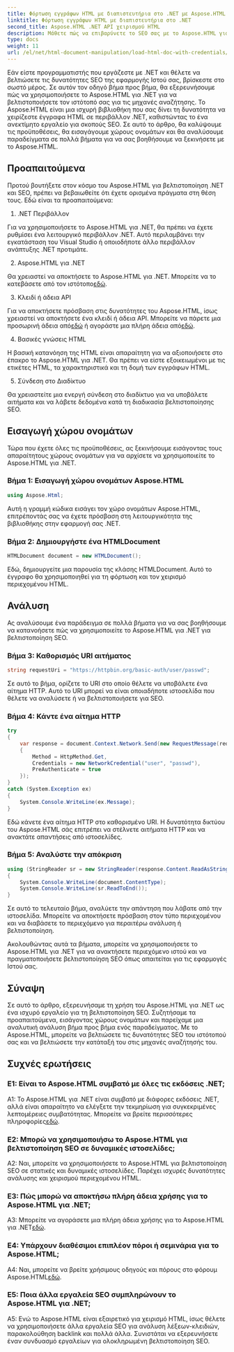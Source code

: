 ```yaml
---
title: Φόρτωση εγγράφων HTML με διαπιστευτήρια στο .NET με Aspose.HTML
linktitle: Φόρτωση εγγράφων HTML με διαπιστευτήρια στο .NET
second_title: Aspose.HTML .NET API χειρισμού HTML
description: Μάθετε πώς να επιβαρύνετε το SEO σας με το Aspose.HTML για .NET. Ενισχύστε τις ταξινομήσεις, αναλύστε περιεχόμενο ιστού και βελτιστοποιήστε για τις μηχανές αναζήτησης.
type: docs
weight: 11
url: /el/net/html-document-manipulation/load-html-doc-with-credentials/
---
```


Εάν είστε προγραμματιστής που εργάζεστε με .NET και θέλετε να βελτιώσετε τις δυνατότητες SEO της εφαρμογής Ιστού σας, βρίσκεστε στο σωστό μέρος. Σε αυτόν τον οδηγό βήμα προς βήμα, θα εξερευνήσουμε πώς να χρησιμοποιήσετε το Aspose.HTML για .NET για να βελτιστοποιήσετε τον ιστότοπό σας για τις μηχανές αναζήτησης. Το Aspose.HTML είναι μια ισχυρή βιβλιοθήκη που σας δίνει τη δυνατότητα να χειρίζεστε έγγραφα HTML σε περιβάλλον .NET, καθιστώντας το ένα ανεκτίμητο εργαλείο για σκοπούς SEO. Σε αυτό το άρθρο, θα καλύψουμε τις προϋποθέσεις, θα εισαγάγουμε χώρους ονομάτων και θα αναλύσουμε παραδείγματα σε πολλά βήματα για να σας βοηθήσουμε να ξεκινήσετε με το Aspose.HTML.

## Προαπαιτούμενα

Προτού βουτήξετε στον κόσμο του Aspose.HTML για βελτιστοποίηση .NET και SEO, πρέπει να βεβαιωθείτε ότι έχετε ορισμένα πράγματα στη θέση τους. Εδώ είναι τα προαπαιτούμενα:

1. .NET Περιβάλλον

Για να χρησιμοποιήσετε το Aspose.HTML για .NET, θα πρέπει να έχετε ρυθμίσει ένα λειτουργικό περιβάλλον .NET. Αυτό περιλαμβάνει την εγκατάσταση του Visual Studio ή οποιοδήποτε άλλο περιβάλλον ανάπτυξης .NET προτιμάτε.

2. Aspose.HTML για .NET

Θα χρειαστεί να αποκτήσετε το Aspose.HTML για .NET. Μπορείτε να το κατεβάσετε από τον ιστότοπο[εδώ](https://releases.aspose.com/html/net/). 

3. Κλειδί ή άδεια API

 Για να αποκτήσετε πρόσβαση στις δυνατότητες του Aspose.HTML, ίσως χρειαστεί να αποκτήσετε ένα κλειδί ή άδεια API. Μπορείτε να πάρετε μια προσωρινή άδεια από[εδώ](https://purchase.aspose.com/temporary-license/) ή αγοράστε μια πλήρη άδεια από[εδώ](https://purchase.aspose.com/buy).

4. Βασικές γνώσεις HTML

Η βασική κατανόηση της HTML είναι απαραίτητη για να αξιοποιήσετε στο έπακρο το Aspose.HTML για .NET. Θα πρέπει να είστε εξοικειωμένοι με τις ετικέτες HTML, τα χαρακτηριστικά και τη δομή των εγγράφων HTML.

5. Σύνδεση στο Διαδίκτυο

Θα χρειαστείτε μια ενεργή σύνδεση στο διαδίκτυο για να υποβάλετε αιτήματα και να λάβετε δεδομένα κατά τη διαδικασία βελτιστοποίησης SEO.

## Εισαγωγή χώρου ονομάτων

Τώρα που έχετε όλες τις προϋποθέσεις, ας ξεκινήσουμε εισάγοντας τους απαραίτητους χώρους ονομάτων για να αρχίσετε να χρησιμοποιείτε το Aspose.HTML για .NET.

### Βήμα 1: Εισαγωγή χώρου ονομάτων Aspose.HTML

```csharp
using Aspose.Html;
```

Αυτή η γραμμή κώδικα εισάγει τον χώρο ονομάτων Aspose.HTML, επιτρέποντάς σας να έχετε πρόσβαση στη λειτουργικότητα της βιβλιοθήκης στην εφαρμογή σας .NET.

### Βήμα 2: Δημιουργήστε ένα HTMLDocument

```csharp
HTMLDocument document = new HTMLDocument();
```

Εδώ, δημιουργείτε μια παρουσία της κλάσης HTMLDocument. Αυτό το έγγραφο θα χρησιμοποιηθεί για τη φόρτωση και τον χειρισμό περιεχομένου HTML.

## Ανάλυση

Ας αναλύσουμε ένα παράδειγμα σε πολλά βήματα για να σας βοηθήσουμε να κατανοήσετε πώς να χρησιμοποιείτε το Aspose.HTML για .NET για βελτιστοποίηση SEO.

### Βήμα 3: Καθορισμός URI αιτήματος

```csharp
string requestUri = "https://httpbin.org/basic-auth/user/passwd";
```

Σε αυτό το βήμα, ορίζετε το URI στο οποίο θέλετε να υποβάλετε ένα αίτημα HTTP. Αυτό το URI μπορεί να είναι οποιαδήποτε ιστοσελίδα που θέλετε να αναλύσετε ή να βελτιστοποιήσετε για SEO.

### Βήμα 4: Κάντε ένα αίτημα HTTP

```csharp
try
{
    var response = document.Context.Network.Send(new RequestMessage(requestUri)
    {
        Method = HttpMethod.Get,
        Credentials = new NetworkCredential("user", "passwd"),
        PreAuthenticate = true
    });
}
catch (System.Exception ex)
{
    System.Console.WriteLine(ex.Message);
}
```

Εδώ κάνετε ένα αίτημα HTTP στο καθορισμένο URI. Η δυνατότητα δικτύου του Aspose.HTML σάς επιτρέπει να στέλνετε αιτήματα HTTP και να ανακτάτε απαντήσεις από ιστοσελίδες.

### Βήμα 5: Αναλύστε την απόκριση

```csharp
using (StringReader sr = new StringReader(response.Content.ReadAsString()))
{
    System.Console.WriteLine(document.ContentType);
    System.Console.WriteLine(sr.ReadToEnd());
}
```

Σε αυτό το τελευταίο βήμα, αναλύετε την απάντηση που λάβατε από την ιστοσελίδα. Μπορείτε να αποκτήσετε πρόσβαση στον τύπο περιεχομένου και να διαβάσετε το περιεχόμενο για περαιτέρω ανάλυση ή βελτιστοποίηση.

Ακολουθώντας αυτά τα βήματα, μπορείτε να χρησιμοποιήσετε το Aspose.HTML για .NET για να ανακτήσετε περιεχόμενο ιστού και να πραγματοποιήσετε βελτιστοποίηση SEO όπως απαιτείται για τις εφαρμογές Ιστού σας.

## Σύναψη

Σε αυτό το άρθρο, εξερευνήσαμε τη χρήση του Aspose.HTML για .NET ως ένα ισχυρό εργαλείο για τη βελτιστοποίηση SEO. Συζητήσαμε τα προαπαιτούμενα, εισάγοντας χώρους ονομάτων και παρείχαμε μια αναλυτική ανάλυση βήμα προς βήμα ενός παραδείγματος. Με το Aspose.HTML, μπορείτε να βελτιώσετε τις δυνατότητες SEO του ιστότοπού σας και να βελτιώσετε την κατάταξή του στις μηχανές αναζήτησής του.

## Συχνές ερωτήσεις

### Ε1: Είναι το Aspose.HTML συμβατό με όλες τις εκδόσεις .NET;

 A1: Το Aspose.HTML για .NET είναι συμβατό με διάφορες εκδόσεις .NET, αλλά είναι απαραίτητο να ελέγξετε την τεκμηρίωση για συγκεκριμένες λεπτομέρειες συμβατότητας. Μπορείτε να βρείτε περισσότερες πληροφορίες[εδώ](https://reference.aspose.com/html/net/).

### Ε2: Μπορώ να χρησιμοποιήσω το Aspose.HTML για βελτιστοποίηση SEO σε δυναμικές ιστοσελίδες;

A2: Ναι, μπορείτε να χρησιμοποιήσετε το Aspose.HTML για βελτιστοποίηση SEO σε στατικές και δυναμικές ιστοσελίδες. Παρέχει ισχυρές δυνατότητες ανάλυσης και χειρισμού περιεχομένου HTML.

### Ε3: Πώς μπορώ να αποκτήσω πλήρη άδεια χρήσης για το Aspose.HTML για .NET;

 A3: Μπορείτε να αγοράσετε μια πλήρη άδεια χρήσης για το Aspose.HTML για .NET[εδώ](https://purchase.aspose.com/buy).

### Ε4: Υπάρχουν διαθέσιμοι επιπλέον πόροι ή σεμινάρια για το Aspose.HTML;

 A4: Ναι, μπορείτε να βρείτε χρήσιμους οδηγούς και πόρους στο φόρουμ Aspose.HTML[εδώ](https://forum.aspose.com/).

### Ε5: Ποια άλλα εργαλεία SEO συμπληρώνουν το Aspose.HTML για .NET;

A5: Ενώ το Aspose.HTML είναι εξαιρετικό για χειρισμό HTML, ίσως θέλετε να χρησιμοποιήσετε άλλα εργαλεία SEO για ανάλυση λέξεων-κλειδιών, παρακολούθηση backlink και πολλά άλλα. Συνιστάται να εξερευνήσετε έναν συνδυασμό εργαλείων για ολοκληρωμένη βελτιστοποίηση SEO.